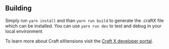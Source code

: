 ## Building

Simply run `yarn install` and than `yarn run build` to generate the .craftX file which can be installed.
You can use `yarn run dev` to test and debug in your local environment

To learn more about Craft eXtensions visit the [Craft X developer portal](https://developer.craft.do).
